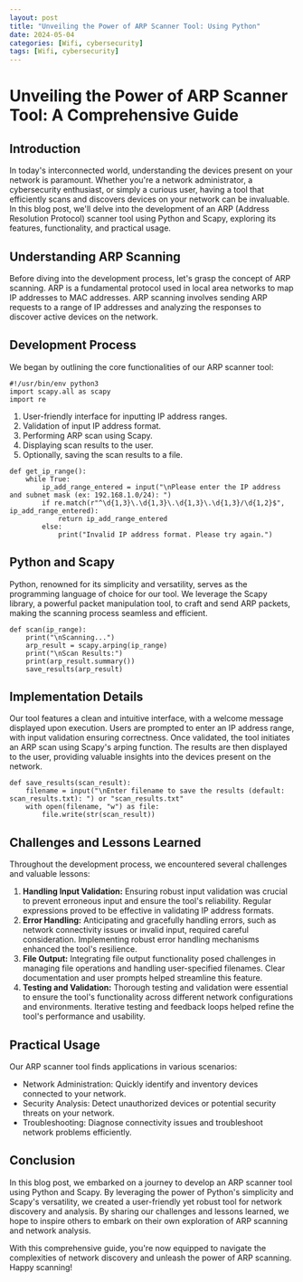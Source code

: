 ```yaml
---
layout: post
title: "Unveiling the Power of ARP Scanner Tool: Using Python"
date: 2024-05-04
categories: [Wifi, cybersecurity]
tags: [Wifi, cybersecurity]
---
```


# Unveiling the Power of ARP Scanner Tool: A Comprehensive Guide

## Introduction
In today's interconnected world, understanding the devices present on your network is paramount. Whether you're a network administrator, a cybersecurity enthusiast, or simply a curious user, having a tool that efficiently scans and discovers devices on your network can be invaluable. In this blog post, we'll delve into the development of an ARP (Address Resolution Protocol) scanner tool using Python and Scapy, exploring its features, functionality, and practical usage.

## Understanding ARP Scanning
Before diving into the development process, let's grasp the concept of ARP scanning. ARP is a fundamental protocol used in local area networks to map IP addresses to MAC addresses. ARP scanning involves sending ARP requests to a range of IP addresses and analyzing the responses to discover active devices on the network.

## Development Process
We began by outlining the core functionalities of our ARP scanner tool:

```
#!/usr/bin/env python3
import scapy.all as scapy
import re

```

1. User-friendly interface for inputting IP address ranges.
2. Validation of input IP address format.
3. Performing ARP scan using Scapy.
4. Displaying scan results to the user.
5. Optionally, saving the scan results to a file.

```
def get_ip_range():
    while True:
        ip_add_range_entered = input("\nPlease enter the IP address and subnet mask (ex: 192.168.1.0/24): ")
        if re.match(r"^\d{1,3}\.\d{1,3}\.\d{1,3}\.\d{1,3}/\d{1,2}$", ip_add_range_entered):
            return ip_add_range_entered
        else:
            print("Invalid IP address format. Please try again.")

```

## Python and Scapy
Python, renowned for its simplicity and versatility, serves as the programming language of choice for our tool. We leverage the Scapy library, a powerful packet manipulation tool, to craft and send ARP packets, making the scanning process seamless and efficient.

```
def scan(ip_range):
    print("\nScanning...")
    arp_result = scapy.arping(ip_range)
    print("\nScan Results:")
    print(arp_result.summary())
    save_results(arp_result)

```

## Implementation Details
Our tool features a clean and intuitive interface, with a welcome message displayed upon execution. Users are prompted to enter an IP address range, with input validation ensuring correctness. Once validated, the tool initiates an ARP scan using Scapy's arping function. The results are then displayed to the user, providing valuable insights into the devices present on the network.

```
def save_results(scan_result):
    filename = input("\nEnter filename to save the results (default: scan_results.txt): ") or "scan_results.txt"
    with open(filename, "w") as file:
        file.write(str(scan_result))

```

## Challenges and Lessons Learned
Throughout the development process, we encountered several challenges and valuable lessons:
1. **Handling Input Validation:** Ensuring robust input validation was crucial to prevent erroneous input and ensure the tool's reliability. Regular expressions proved to be effective in validating IP address formats.
2. **Error Handling:** Anticipating and gracefully handling errors, such as network connectivity issues or invalid input, required careful consideration. Implementing robust error handling mechanisms enhanced the tool's resilience.
3. **File Output:** Integrating file output functionality posed challenges in managing file operations and handling user-specified filenames. Clear documentation and user prompts helped streamline this feature.
4. **Testing and Validation:** Thorough testing and validation were essential to ensure the tool's functionality across different network configurations and environments. Iterative testing and feedback loops helped refine the tool's performance and usability.

## Practical Usage
Our ARP scanner tool finds applications in various scenarios:
- Network Administration: Quickly identify and inventory devices connected to your network.
- Security Analysis: Detect unauthorized devices or potential security threats on your network.
- Troubleshooting: Diagnose connectivity issues and troubleshoot network problems efficiently.

## Conclusion
In this blog post, we embarked on a journey to develop an ARP scanner tool using Python and Scapy. By leveraging the power of Python's simplicity and Scapy's versatility, we created a user-friendly yet robust tool for network discovery and analysis. By sharing our challenges and lessons learned, we hope to inspire others to embark on their own exploration of ARP scanning and network analysis.

With this comprehensive guide, you're now equipped to navigate the complexities of network discovery and unleash the power of ARP scanning. Happy scanning!
 
